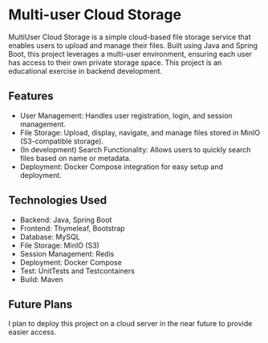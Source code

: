 # Multi-user Cloud Storage

MultiUser Cloud Storage is a simple cloud-based file storage service that enables users to upload and manage their files.
Built using Java and Spring Boot, this project leverages a multi-user environment, ensuring each user has access to their own private storage space.
This project is an educational exercise in backend development.

## Features
- User Management: Handles user registration, login, and session management.
- File Storage: Upload, display, navigate, and manage files stored in MinIO (S3-compatible storage).
- (In development) Search Functionality: Allows users to quickly search files based on name or metadata.
- Deployment: Docker Compose integration for easy setup and deployment.

## Technologies Used
- Backend: Java, Spring Boot
- Frontend: Thymeleaf, Bootstrap
- Database: MySQL
- File Storage: MinIO (S3)
- Session Management: Redis
- Deployment: Docker Compose
- Test: UnitTests and Testcontainers
- Build: Maven

## Future Plans
I plan to deploy this project on a cloud server in the near future to provide easier access. 
